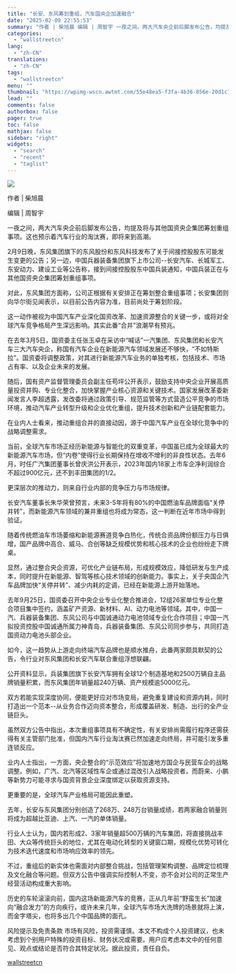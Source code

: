 ```yaml
---
title: "长安、东风筹划重组，汽车国央企加速融合"
date: "2025-02-09 22:55:53"
summary: "作者 | 柴旭晨 编辑 | 周智宇 一夜之间，两大汽车央企前后脚发布公告，均提及将与其他国资央企集..."
categories:
  - "wallstreetcn"
lang:
  - "zh-CN"
translations:
  - "zh-CN"
tags:
  - "wallstreetcn"
menu: ""
thumbnail: "https://wpimg-wscn.awtmt.com/55e48ea5-f3fa-4b36-856e-20d1c739521c.jpeg"
lead: ""
comments: false
authorbox: false
pager: true
toc: false
mathjax: false
sidebar: "right"
widgets:
  - "search"
  - "recent"
  - "taglist"
---
```


![](https://wpimg-wscn.awtmt.com/f0a50437-ce74-4c03-bfcf-fd215562a1e2.jpeg)

作者 | 柴旭晨

编辑 | 周智宇

一夜之间，两大汽车央企前后脚发布公告，均提及将与其他国资央企集团筹划重组事项。这也预示着汽车行业的淘汰赛，即将来到高潮。

2月9日晚，东风集团旗下的东风股份和东风科技发布了关于间接控股股东可能发生变更的公告；另一边，中国兵器装备集团旗下上市公司--长安汽车、长城军工、东安动力、建设工业等公告称，接到间接控股股东中国兵装通知，中国兵装正在与其他国资央企集团筹划重组事项。

对此，东风集团方面称，公司正根据有关安排正在筹划整合重组事项；长安集团则向华尔街见闻表示，以目前公告内容为准，目前尚处于筹划阶段。

这一动作被视为中国汽车产业深化国资改革、加速资源整合的关键一步，或将对全球汽车竞争格局产生深远影响。其实此番“合并”浪潮早有预兆。

在去年3月5日，国资委主任张玉卓在采访中“喊话”一汽集团、东风集团和长安汽车三大汽车央企，称国有汽车企业在新能源汽车领域发展还不够快，“不如特斯拉”。国资委将调整政策，对其进行新能源汽车业务的单独考核，包括技术、市场占有率、以及企业未来的发展。

随后，国有资产监督管理委员会副主任苟坪公开表示，鼓励支持中央企业开展高质量投资并购、专业化整合，加快掌握产业核心资源和关键技术。国家发展改革委新闻发言人李超透露，发改委将通过政策引导、规范监管等方式营造公平竞争的市场环境，推动汽车产业转型升级和企业优化重组，提升技术创新和产业链配套能力。

在业内人士看来，推动重组合并的直接动因，源于中国汽车产业在全球化竞争中的战略调整需求。

当前，全球汽车市场正经历新能源与智能化的双重变革，中国虽已成为全球最大的新能源汽车市场，但“内卷”使得行业长期保持在增收不增利的非良性状态。去年6月，时任广汽集团董事长曾庆洪公开表示，2023年国内18家上市车企净利润综合不超过900亿元，还不到丰田集团的1/2。

更深层次的推动力，则来自行业内部的竞争压力与市场规律。

长安汽车董事长朱华荣曾预言，未来3-5年将有80%的中国燃油车品牌面临“关停并转”，而新能源汽车领域的兼并重组也将成为常态，这一判断在近年市场中得到验证。

随着传统燃油车市场萎缩和新能源赛道竞争白热化，传统合资品牌份额压力与日俱增，国产品牌中高合、威马、合创等缺乏规模优势和核心技术的企业也纷纷走下牌桌。

显然，通过整合央企资源，可优化产业链布局，形成规模效应，降低研发与生产成本，同时提升在新能源、智驾等核心技术领域的创新能力。事实上，关于央国企汽车品牌加快“关停井转”、减少内耗的定调，已经在新能源上游开始落地。

去年9月25日，国资委召开中央企业专业化整合推进会，12组26家单位专业化整合项目集中签约，涵盖矿产资源、新材料、AI、动力电池等领域。其中，中国一汽、兵器装备集团、东风公司与中国诚通动力电池领域专业化合作项目；中国一汽拟投资控股中国诚通所属力神青岛，兵器装备集团、东风公司同步参与，共同打造国资动力电池头部企业。

如今，这一趋势从上游走向终端汽车品牌也是顺水推舟，此番两家颇具默契的公告，令行业对东风集团和长安汽车联合重组浮想联翩。

公开资料显示，兵装集团旗下长安汽车拥有全球12个制造基地和2500万辆自主品牌销量积累，而东风集团年销量超240万辆、资产规模逾5000亿元。

双方若能实现深度协同，便能更好应对市场变局，避免重复建设和资源内耗，同时打造出一个范本--从业务合作迈向资本整合，形成覆盖研发、制造、出行的全产业链巨头。

虽然双方公告中指出，本次重组事项具有不确定性，有关安排尚需履行程序还需获得有关主管部门批准，但国内汽车行业淘汰赛已然加速走向终局，并可能引发多重连锁反应。

业内人士指出，一方面，央企整合的“示范效应”将加速地方国企与民营车企的战略调整。例如，广汽、北汽等区域性车企或通过混改引入战略投资者，而蔚来、小鹏等新势力可能寻求与国资背景企业深度绑定以获取资源支持。

更重要的是，全球汽车产业格局可能因此重塑。

去年，长安与东风集团分别创造了268万、248万台销量成绩，若两家融合销量则将成为超越比亚迪、上汽、一汽的单体销量。

行业人士认为，国内若形成2、3家年销量超500万辆的汽车集团，将直接挑战丰田、大众等传统巨头的地位，尤其在电动化转型的关键窗口期，规模化优势可转化为技术迭代速度和市场响应效率的领先。

不过，重组后的新实体也需面对内部整合挑战，包括管理架构调整、品牌定位梳理及文化融合等问题。但双方公告中强调实际控制人不变，亦不会对公司的正常生产经营活动构成重大影响。

历史的车轮滚滚向前，国内这场新能源汽车的竞赛，正从几年前“野蛮生长”加速向“融合发力”的方向疾行，或许未来几年，全球汽车市场大洗牌的场景就将上演，而金字塔尖，也将多出几个中国品牌的面孔。

风险提示及免责条款
市场有风险，投资需谨慎。本文不构成个人投资建议，也未考虑到个别用户特殊的投资目标、财务状况或需要。用户应考虑本文中的任何意见、观点或结论是否符合其特定状况。据此投资，责任自负。

[wallstreetcn](https://wallstreetcn.com/articles/3740682)
